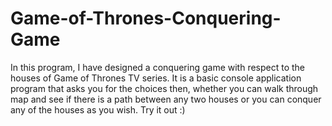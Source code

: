 # Game-of-Thrones-Conquering-Game
In this program, I have designed a conquering game with respect to the houses of Game of Thrones TV series. It is a basic console application program that asks you for the choices then, whether you can walk through map and see if there is a path between any two houses or you can conquer any of the houses as you wish. Try it out :)
